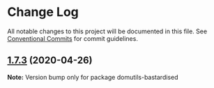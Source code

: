# Change Log

All notable changes to this project will be documented in this file.
See [Conventional Commits](https://conventionalcommits.org) for commit guidelines.

## [1.7.3](https://github.com/FB55/domutils/compare/domutils-bastardised@1.7.2...domutils-bastardised@1.7.3) (2020-04-26)

**Note:** Version bump only for package domutils-bastardised
